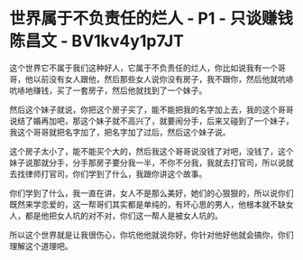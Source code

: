 # 世界属于不负责任的烂人 - P1 - 只谈赚钱陈昌文 - BV1kv4y1p7JT

这个世界它不属于我们这种好人，它属于不负责任的烂人，你比如说我有一个哥哥，他以前没有女人跟他，然后那些女人说你没有房子，我不跟你，然后他就吭哧吭哧地赚钱，买了一套房子，然后他就找到了一个妹子。

然后这个妹子就说，你把这个房子买了，能不能把我的名字加上去，我的这个哥哥说结了婚再加吧，那这个妹子就不高兴了，就要闹分手，后来又碰到了一个妹子，我这个哥哥就把名字加了，把名字加了过后，然后这个妹子说。

这个房子太小了，能不能买个大的，然后我这个哥哥说没钱了对吧，没钱了，这个妹子说那就分手，分手那房子要分我一半，不你不分我，我就去打官司，所以说就去找律师打官司，你们学到了什么，我跟你讲这个故事。

你们学到了什么，我一直在讲，女人不是那么美好，她们的心狠狠的，所以说你们既然来学恋爱的，这一帮哥们其实都是单纯的，有坏心思的男人，他根本就不缺女人，都是他把女人坑的对不对，你们这一帮人是被女人坑的。

所以这个世界就是让我很伤心，你坑他他就说你好，你针对他好他就会搞你，你们理解这个道理吧。